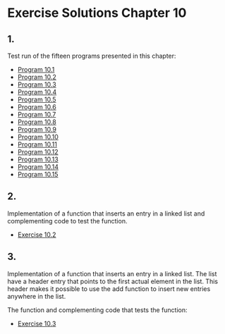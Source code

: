 # Exercise Solutions Chapter 10 #
## 1. ##
Test run of the fifteen programs presented in this chapter:  
 - [Program 10.1](Exercise_01/Program_10_01/program_10_01.c)  
 - [Program 10.2](Exercise_01/Program_10_02/program_10_02.c)  
 - [Program 10.3](Exercise_01/Program_10_03/program_10_03.c)  
 - [Program 10.4](Exercise_01/Program_10_04/program_10_04.c)  
 - [Program 10.5](Exercise_01/Program_10_05/program_10_05.c)  
 - [Program 10.6](Exercise_01/Program_10_06/program_10_06.c)   
 - [Program 10.7](Exercise_01/Program_10_07/program_10_07.c)   
 - [Program 10.8](Exercise_01/Program_10_08/program_10_08.c)  
 - [Program 10.9](Exercise_01/Program_10_09/program_10_09.c)  
 - [Program 10.10](Exercise_01/Program_10_10/program_10_10.c)  
 - [Program 10.11](Exercise_01/Program_10_11/program_10_11.c)  
 - [Program 10.12](Exercise_01/Program_10_12/program_10_12.c)  
 - [Program 10.13](Exercise_01/Program_10_13/program_10_13.c)  
 - [Program 10.14](Exercise_01/Program_10_14/program_10_14.c)  
 - [Program 10.15](Exercise_01/Program_10_15/program_10_15.c)  

## 2. ##
Implementation of a function that inserts an entry in a linked list and complementing code to test the function.  
- [Exercise 10.2](Exercise_02/exercise_10_02.c)  

## 3. ##
Implementation of a function that inserts an entry in a linked list. The list have a header entry that points to the first actual element in the list. This header makes it possible to use the add function to insert new entries anywhere in the list.  

The function and complementing code that tests the function:  
- [Exercise 10.3](Exercise_03/exercise_10_03.c)  
